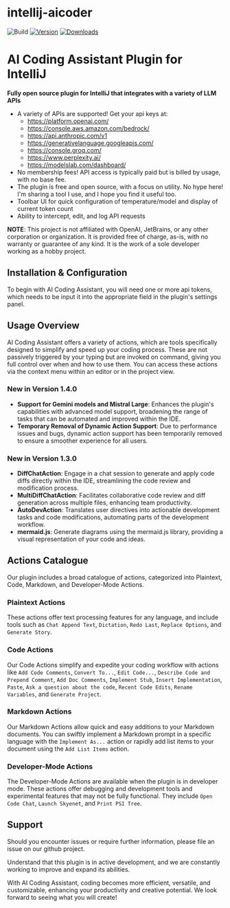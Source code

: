 # intellij-aicoder

![Build](https://github.com/SimiaCryptus/intellij-aicoder/workflows/Build/badge.svg)
[![Version](https://img.shields.io/jetbrains/plugin/v/20724-ai-coding-assistant.svg)](https://plugins.jetbrains.com/plugin/20724-ai-coding-assistant)
[![Downloads](https://img.shields.io/jetbrains/plugin/d/20724-ai-coding-assistant.svg)](https://plugins.jetbrains.com/plugin/20724-ai-coding-assistant)

<!-- Plugin description -->

# **AI Coding Assistant Plugin for IntelliJ**

**Fully open source plugin for IntelliJ that integrates with a variety of LLM APIs**

* A variety of APIs are supported! Get your api keys at:
    * https://platform.openai.com/
    * https://console.aws.amazon.com/bedrock/
    * https://api.anthropic.com/v1
    * https://generativelanguage.googleapis.com/
    * https://console.groq.com/
    * https://www.perplexity.ai/
    * https://modelslab.com/dashboard/
* No membership fees! API access is typically paid but is billed by usage, with no base fee.
* The plugin is free and open source, with a focus on utility. No hype here! I'm sharing a tool I use, and I hope you
  find it useful too.
* Toolbar UI for quick configuration of temperature/model and display of current token count
* Ability to intercept, edit, and log API requests

**NOTE**: This project is not affiliated with OpenAI, JetBrains, or any other corporation or organization.
It is provided free of charge, as-is, with no warranty or guarantee of any kind.
It is the work of a sole developer working as a hobby project.

## **Installation & Configuration**

To begin with AI Coding Assistant, you will need one or more api tokens,
which needs to be input it into the appropriate field in the plugin's settings panel.

## **Usage Overview**

AI Coding Assistant offers a variety of actions, which are tools specifically designed to simplify and speed up your
coding process. These are not passively triggered by your typing but are invoked on command, giving you full control
over when and how to use them. You can access these actions via the context menu within an editor or in the project
view.

### **New in Version 1.4.0**

* **Support for Gemini models and Mistral Large**: Enhances the plugin's capabilities with advanced model support,
  broadening the range of tasks that can be automated and improved within the IDE.
* **Temporary Removal of Dynamic Action Support**: Due to performance issues and bugs, dynamic action support has been
  temporarily removed to ensure a smoother experience for all users.

### **New in Version 1.3.0**

* **DiffChatAction**: Engage in a chat session to generate and apply code diffs directly within the IDE, streamlining
  the code review and modification process.
* **MultiDiffChatAction**: Facilitates collaborative code review and diff generation across multiple files, enhancing
  team productivity.
* **AutoDevAction**: Translates user directives into actionable development tasks and code modifications, automating
  parts of the development workflow.
* **mermaid.js**: Generate diagrams using the mermaid.js library, providing a visual representation of your code and
  ideas.

## **Actions Catalogue**

Our plugin includes a broad catalogue of actions, categorized into Plaintext, Code, Markdown, and Developer-Mode
Actions.

### **Plaintext Actions**

These actions offer text processing features for any language, and include tools such
as `Chat Append Text`, `Dictation`, `Redo Last`, `Replace Options`, and `Generate Story`.

### **Code Actions**

Our Code Actions simplify and expedite your coding workflow with actions
like `Add Code Comments`, `Convert To...`, `Edit Code...`, `Describe Code and Prepend Comment`, `Add Doc Comments`,
`Implement Stub`, `Insert Implementation`, `Paste`, `Ask a question about the code`, `Recent Code Edits`,
`Rename Variables`, and `Generate Project`.

### **Markdown Actions**

Our Markdown Actions allow quick and easy additions to your Markdown documents. You can swiftly implement a Markdown
prompt in a specific language with the `Implement As...` action or rapidly add list items to your document using
the `Add List Items` action.

### **Developer-Mode Actions**

The Developer-Mode Actions are available when the plugin is in developer mode. These actions offer debugging and
development tools and experimental features that may not be fully functional. They
include `Open Code Chat`, `Launch Skyenet`, and `Print PSI Tree`.

## **Support**

Should you encounter issues or require further information, please file an issue on our github project.

Understand that this plugin is in active development, and we are constantly working to improve and expand its abilities.

With AI Coding Assistant, coding becomes more efficient, versatile, and customizable, enhancing your productivity and
creative potential. We look forward to seeing what you will create!

<!-- Plugin description end -->